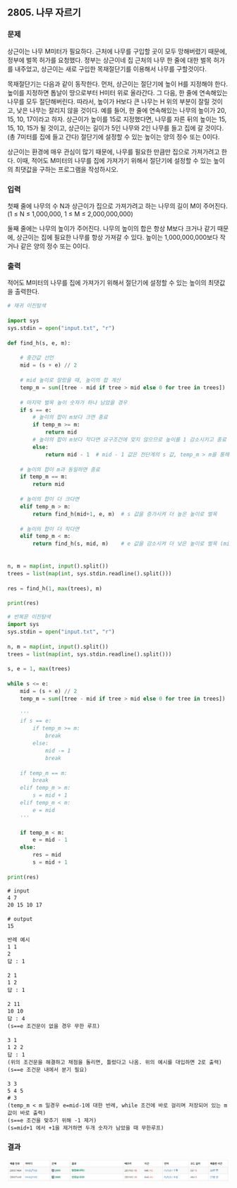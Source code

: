 ## 2805. 나무 자르기

### 문제

상근이는 나무 M미터가 필요하다. 근처에 나무를 구입할 곳이 모두 망해버렸기 때문에, 정부에 벌목 허가를 요청했다. 정부는 상근이네 집 근처의 나무 한 줄에 대한 벌목 허가를 내주었고, 상근이는 새로 구입한 목재절단기를 이용해서 나무를 구할것이다.

목재절단기는 다음과 같이 동작한다. 먼저, 상근이는 절단기에 높이 H를 지정해야 한다. 높이를 지정하면 톱날이 땅으로부터 H미터 위로 올라간다. 그 다음, 한 줄에 연속해있는 나무를 모두 절단해버린다. 따라서, 높이가 H보다 큰 나무는 H 위의 부분이 잘릴 것이고, 낮은 나무는 잘리지 않을 것이다. 예를 들어, 한 줄에 연속해있는 나무의 높이가 20, 15, 10, 17이라고 하자. 상근이가 높이를 15로 지정했다면, 나무를 자른 뒤의 높이는 15, 15, 10, 15가 될 것이고, 상근이는 길이가 5인 나무와 2인 나무를 들고 집에 갈 것이다. (총 7미터를 집에 들고 간다) 절단기에 설정할 수 있는 높이는 양의 정수 또는 0이다.

상근이는 환경에 매우 관심이 많기 때문에, 나무를 필요한 만큼만 집으로 가져가려고 한다. 이때, 적어도 M미터의 나무를 집에 가져가기 위해서 절단기에 설정할 수 있는 높이의 최댓값을 구하는 프로그램을 작성하시오.

### 입력

첫째 줄에 나무의 수 N과 상근이가 집으로 가져가려고 하는 나무의 길이 M이 주어진다. (1 ≤ N ≤ 1,000,000, 1 ≤ M ≤ 2,000,000,000)

둘째 줄에는 나무의 높이가 주어진다. 나무의 높이의 합은 항상 M보다 크거나 같기 때문에, 상근이는 집에 필요한 나무를 항상 가져갈 수 있다. 높이는 1,000,000,000보다 작거나 같은 양의 정수 또는 0이다.

### 출력

적어도 M미터의 나무를 집에 가져가기 위해서 절단기에 설정할 수 있는 높이의 최댓값을 출력한다.

```python
# 재귀 이진탐색

import sys
sys.stdin = open("input.txt", "r")

def find_h(s, e, m):

    # 중간값 선언
    mid = (s + e) // 2

    # mid 높이로 잘랐을 때, 높이의 합 계산
    temp_m = sum([tree - mid if tree > mid else 0 for tree in trees])

    # 마지막 벌목 높이 숫자가 하나 남았을 경우
    if s == e: 
        # 높이의 합이 m보다 크면 종료
        if temp_m >= m:
            return mid
        # 높이의 합이 m보다 작다면 요구조건에 맞지 않으므로 높이를 1 감소시키고 종료
        else:
            return mid - 1  # mid - 1 값은 전단계의 s 값, temp_m > m을 통해 넘어온 값이므로...
    
    # 높이의 합이 m과 동일하면 종료
    if temp_m == m:
        return mid
    
    # 높이의 합이 더 크다면
    elif temp_m > m:
        return find_h(mid+1, e, m)  # s 값을 증가시켜 더 높은 높이로 벌목
    
    # 높이의 합이 더 작다면
    elif temp_m < m:
        return find_h(s, mid, m)    # e 값을 감소시켜 더 낮은 높이로 벌목 (mid-1이 아닌 mid)
    

n, m = map(int, input().split())
trees = list(map(int, sys.stdin.readline().split()))

res = find_h(1, max(trees), m)

print(res)
```

```python
# 반복문 이진탐색
import sys
sys.stdin = open("input.txt", "r")

n, m = map(int, input().split())
trees = list(map(int, sys.stdin.readline().split()))

s, e = 1, max(trees)

while s <= e:
    mid = (s + e) // 2
    temp_m = sum([tree - mid if tree > mid else 0 for tree in trees])

    '''
    if s == e:
        if temp_m >= m:
            break
        else:
            mid -= 1
            break

    if temp_m == m:
        break
    elif temp_m > m:
        s = mid + 1
    elif temp_m < m:
        e = mid
    '''
    
    if temp_m < m:
        e = mid - 1
    else:
        res = mid
        s = mid + 1

print(res)
```

```
# input
4 7
20 15 10 17

# output
15
```

```
반례 예시
1 1
2
답 : 1

2 1
1 2
답 : 1

2 11
10 10
답 : 4
(s==e 조건문이 없을 경우 무한 루프)

3 1
1 2 2
답 : 1
(위의 조건문을 해결하고 채점을 돌리면, 틀렸다고 나옴. 위의 예시를 대입하면 2로 출력)
(s==e 조건문 내에서 분기 필요)

3 3
5 4 5
# 3
(temp_m < m 일경우 e=mid-1에 대한 반례, while 조건에 바로 걸리며 저장되어 있는 m 값이 바로 출력)
(s==e 조건을 맞추기 위해 -1 제거)
(s=mid+1 에서 +1을 제거하면 두개 숫자가 남았을 때 무한루프)
```



### 결과

![image-20210404020701173](S3.assets/나무자르기.jpg)